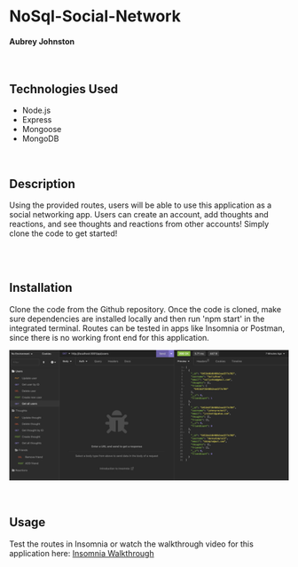 # NoSql-Social-Network
#### Aubrey Johnston
<br>

## Technologies Used
<ul>
    <li>Node.js</li>
    <li>Express</li>
    <li>Mongoose</li>
    <li>MongoDB</li>
</ul>    

<br>

## Description

Using the provided routes, users will be able to use this application as a social networking app. Users can create an account, add thoughts and reactions, and see thoughts and reactions from other accounts! Simply clone the code to get started!


<br>

<br>

## Installation
Clone the code from the Github repository. Once the code is cloned, make sure dependencies are installed locally and then run 'npm start' in the integrated terminal. Routes can be tested in apps like Insomnia or Postman, since there is no working front end for this application. 
<br>

![Insomnia](/images/screenshot.png)


<br>

## Usage

Test the routes in Insomnia or watch the walkthrough video for this application here: 
[Insomnia Walkthrough](https://user-images.githubusercontent.com/116928146/236642852-faed14ae-198d-4489-8a6a-3b1b7bfe0ce6.webm)


<br>
